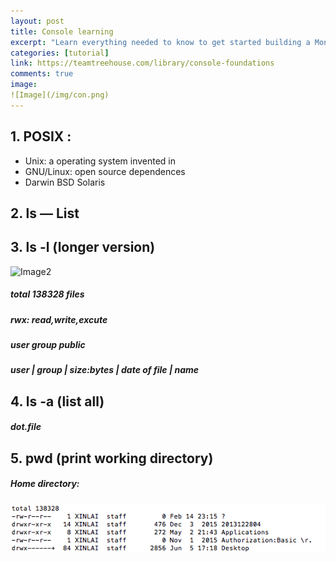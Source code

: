 ```yaml
---
layout: post
title: Console learning
excerpt: "Learn everything needed to know to get started building a MongoDB-based app and including a brief Python introduction"
categories: [tutorial]
link: https://teamtreehouse.com/library/console-foundations
comments: true
image:
![Image](/img/con.png)
---
```

## **1. POSIX :**
* Unix: a operating system invented in
* GNU/Linux: open source dependences
* Darwin BSD Solaris

## **2. ls — List**
## **3. ls -l (longer version)**
![Image2](/img/con1.png)
##### total 138328 files
##### rwx: read,write,excute
##### user group public
##### user | group |  size:bytes | date of file |  name

## **4. ls -a (list all)**
##### dot.file

## **5. pwd (print working directory)**
##### Home directory:
![Image3](/img/con2.png)

